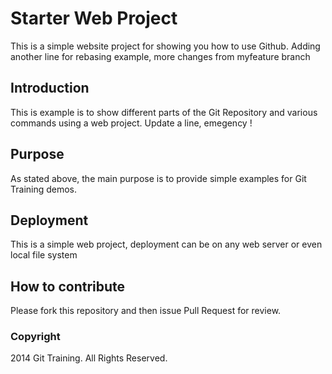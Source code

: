 # Starter Web Project

This is a simple website project for showing you how to use Github. Adding another line for rebasing example, more changes from myfeature branch

## Introduction

This is example is to show different parts of the Git Repository and various commands using a web project. Update a line, emegency !

## Purpose

As stated above, the main purpose is to provide simple examples for Git Training demos.

## Deployment

This is a simple web project, deployment can be on any web server or even local file system

## How to contribute

Please fork this repository and then issue Pull Request for review.
### Copyright

2014 Git Training. All Rights Reserved.

